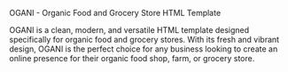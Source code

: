 OGANI - Organic Food and Grocery Store HTML Template

OGANI is a clean, modern, and versatile HTML template designed specifically for organic food and grocery stores. With its fresh and vibrant design, OGANI is the perfect choice for any business looking to create an online presence for their organic food shop, farm, or grocery store.


